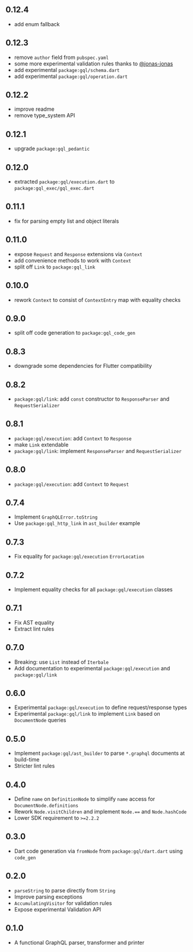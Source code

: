 ## 0.12.4

- add enum fallback

## 0.12.3

- remove `author` field from `pubspec.yaml`
- some more experimental validation rules thanks to [@jonas-jonas](https://github.com/jonas-jonas)
- add experimental `package:gql/schema.dart`
- add experimental `package:gql/operation.dart`

## 0.12.2

- improve readme
- remove type_system API

## 0.12.1

- upgrade `package:gql_pedantic`

## 0.12.0

- extracted `package:gql/execution.dart` to `package:gql_exec/gql_exec.dart`

## 0.11.1

- fix for parsing empty list and object literals

## 0.11.0

- expose `Request` and `Response` extensions via `Context` 
- add convenience methods to work with `Context`
- split off `Link` to `package:gql_link`

## 0.10.0

- rework `Context` to consist of `ContextEntry` map with equality checks

## 0.9.0

- split off code generation to `package:gql_code_gen`

## 0.8.3

- downgrade some dependencies for Flutter compatibility

## 0.8.2

- `package:gql/link`: add `const` constructor to `ResponseParser` and `RequestSerializer`

## 0.8.1

- `package:gql/execution`: add `Context` to `Response`
- make `Link` extendable
- `package:gql/link`: implement `ResponseParser` and `RequestSerializer`

## 0.8.0

- `package:gql/execution`: add `Context` to `Request`

## 0.7.4

- Implement `GraphQLError.toString`
- Use `package:gql_http_link` in `ast_builder` example

## 0.7.3

- Fix equality for `package:gql/execution` `ErrorLocation`

## 0.7.2

- Implement equality checks for all `package:gql/execution` classes

## 0.7.1

- Fix AST equality
- Extract lint rules

## 0.7.0

- Breaking: use `List` instead of `Iterbale`
- Add documentation to experimental `package:gql/execution` and `package:gql/link`

## 0.6.0

- Experimental `package:gql/execution` to define request/response types
- Experimental `package:gql/link` to implement `Link` based on `DocumentNode` queries

## 0.5.0

- Implement `package:gql/ast_builder` to parse `*.graphql` documents at build-time
- Stricter lint rules

## 0.4.0

- Define `name` on `DefinitionNode` to simplify `name` access for `DocumentNode.definitions`
- Rework `Node.visitChildren` and implement `Node.==` and `Node.hashCode`
- Lower SDK requirement to `>=2.2.2`

## 0.3.0

- Dart code generation via `fromNode` from `package:gql/dart.dart` using `code_gen`

## 0.2.0

- `parseString` to parse directly from `String`
- Improve parsing exceptions
- `AccumulatingVisitor` for validation rules
- Expose experimental Validation API

## 0.1.0

- A functional GraphQL parser, transformer and printer
